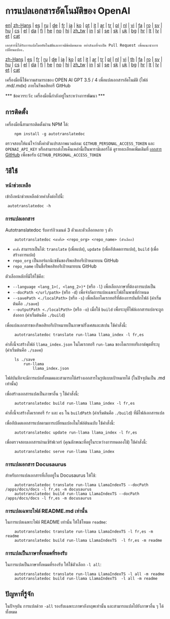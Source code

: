 
# การแปลเอกสารอัตโนมัติของ OpenAI

[en](../README.md)| [zh-Hans](/i18n/README_zh-Hans.md) | [es](/i18n/README_es.md) | [ru](/i18n/README_ru.md) | [de](/i18n/README_de.md) | [fr](/i18n/README_fr.md) | [ja](/i18n/README_ja.md) | [ko](/i18n/README_ko.md) | [pt](/i18n/README_pt.md) | [it](/i18n/README_it.md) | [ar](/i18n/README_ar.md) | [tr](/i18n/README_tr.md) | [pl](/i18n/README_pl.md) | [nl](/i18n/README_nl.md) | [vi](/i18n/README_vi.md) | [fa](/i18n/README_fa.md) | [ro](/i18n/README_ro.md) | [sv](/i18n/README_sv.md) | [hu](/i18n/README_hu.md) | [cs](/i18n/README_cs.md) | [el](/i18n/README_el.md) | [da](/i18n/README_da.md) | [fi](/i18n/README_fi.md) | [he](/i18n/README_he.md) | [no](/i18n/README_no.md) | [hi](/i18n/README_hi.md) | [zh_tw](/i18n/README_zh_tw.md) | [in](/i18n/README_in.md) | [sl](/i18n/README_sl.md) | [se](/i18n/README_se.md) | [sk](/i18n/README_sk.md) | [uk](/i18n/README_uk.md) | [bg](/i18n/README_bg.md) | [hr](/i18n/README_hr.md) | [lt](/i18n/README_lt.md) | [lv](/i18n/README_lv.md) | [et](/i18n/README_et.md) | [cat](/i18n/README_cat.md) 

```เอกสารนี้ได้รับการแปลโดยอัตโนมัติและอาจมีข้อผิดพลาด อย่าลังเลที่จะเปิด Pull Request เพื่อแนะนำการเปลี่ยนแปลง.```


[zh-Hans](/i18n/README_zh-Hans.md) | [es](/i18n/README_es.md) | [fr](/i18n/README_es.md) | [ru](/i18n/README_ru.md) | [de](/i18n/README_de.md) | [ja](/i18n/README_ja.md) | [ko](/i18n/README_ko.md) | [pt](/i18n/README_pt.md) | [it](/i18n/README_it.md) | [ar](/i18n/README_ar.md) | [tr](/i18n/README_tr.md) | [pl](/i18n/README_pl.md) | [nl](/i18n/README_nl.md) | [vi](/i18n/README_vi.md) | [th](/i18n/README_th.md) | [fa](/i18n/README_fa.md) | [ro](/i18n/README_ro.md) | [sv](/i18n/README_sv.md) | [hu](/i18n/README_hu.md) | [cs](/i18n/README_cs.md) | [el](/i18n/README_el.md) | [da](/i18n/README_da.md) | [fi](/i18n/README_fi.md) | [he](/i18n/README_he.md) | [no](/i18n/README_no.md) | [hi](/i18n/README_hi.md) | [zh_tw](/i18n/README_zh_tw.md) | [in](/i18n/README_in.md) | [sl](/i18n/README_sl.md) | [se](/i18n/README_se.md) | [sk](/i18n/README_sk.md) | [uk](/i18n/README_uk.md) | [bg](/i18n/README_bg.md) | [hr](/i18n/README_hr.md) | [lt](/i18n/README_lt.md) | [lv](/i18n/README_lv.md) | [et](/i18n/README_et.md) | [cat](/i18n/README_cat.md)

เครื่องมือนี้ใช้ความสามารถของ OPEN AI GPT 3.5 / 4 เพื่อแปลเอกสารอัตโนมัติ (ไฟล์ .md/.mdx) ภายในรีพอสิทอรี GitHub

*** ข้อควรระวัง: เครื่องมือนี้กำลังอยู่ในระหว่างการพัฒนา ***

## การติดตั้ง

เครื่องมือนี้สามารถติดตั้งผ่าน NPM ได้:

```
    npm install -g autotranslatedoc
```

ตรวจสอบให้แน่ใจว่าตั้งค่าตัวแปรสภาพแวดล้อม: `GITHUB_PERSONAL_ACCESS_TOKEN` และ `OPENAI_API_KEY` หรือสามารถส่งโทเค็นเหล่านี้เป็นพารามิเตอร์ได้ ดูรายละเอียดเพิ่มเติมที่ [เอกสาร GitHub](https://docs.github.com/en/github/authenticating-to-github/creating-a-personal-access-token) เพื่อขอรับ `GITHUB_PERSONAL_ACCESS_TOKEN`
## วิธีใช้

### หน้าช่วยเหลือ
เข้าถึงหน้าช่วยเหลือด้วยคำสั่งต่อไปนี้:
```
 autotranslatedoc -h
```
### การแปลเอกสาร

Autotranslatedoc รับอาร์กิวเมนต์ 3 ตัวและตัวเลือกหลาย ๆ ตัว

```
    autotranslatedoc <คำสั่ง> <repo_org> <repo_name> (ตัวเลือก)
```

- ```คำสั่ง``` สามารถเป็นได้: ```translate``` (เพื่อแปล), ```update``` (เพื่ออัปเดตการแปล), ```build``` (เพื่อสร้างการแปล)
- ```repo_org``` เป็นออร์แกนิเซชันของรีพอสิทอรีเป้าหมายบน GitHub
- ```repo_name``` เป็นชื่อรีพอสิทอรีเป้าหมายบน GitHub

ตัวเลือกหลักที่มีให้ใช้คือ:

- ```--language <lang_1>(, <lang_2>)*``` (หรือ ```-l```) เพื่อเลือกภาษาที่ต้องการแปลเป็น
- ```--docPath </url/path>``` (หรือ ```-d```) เพื่อจำกัดการแปลเฉพาะไฟล์ในพาธที่กำหนด
- ```--savePath <./localPath>``` (หรือ ```-s```) เพื่อเลือกไดเรกทอรีที่ต้องการบันทึกไฟล์ (ค่าเริ่มต้นคือ ```./save```)
- ```--outputPath <./localPath>``` (หรือ ```-o```) เมื่อใช้ ```build``` เพื่อระบุที่ไฟล์เอกสารแปลจะถูกส่งออก (ค่าเริ่มต้นคือ ```./build```)

เพื่อแปลเอกสารของรีพอสิทอรีเป้าหมายเป็นภาษาฝรั่งเศสและสเปน ใช้คำสั่งนี้:
```
    autotranslatedoc translate run-llama llama_index -l fr,es
```

คำสั่งนี้จะสร้างไฟล์ `llama_index.json` ในไดเรกทอรี `run-lama` ของไดเรกทอรีเอาต์พุตที่ระบุ (ค่าเริ่มต้นคือ `./save`)
```
    ls ./save
        run-llama
            llama_index.json 
```
ไฟล์บันทึกจะมีการแปลทั้งหมดและสามารถใช้สร้างเอกสารในรูปแบบเป้าหมายได้ (ในปัจจุบันเป็น .md เท่านั้น)

เพื่อสร้างเอกสารแปลเป็นภาษาอื่น ๆ ใช้คำสั่งนี้:

```
    autotranslatedoc build run-llama llama_index -l fr,es
```

คำสั่งนี้จะสร้างไดเรกทอรี `fr` และ `es` ใน `buildPath` (ค่าเริ่มต้นคือ `./build`) ที่มีไฟล์เอกสารแปล

เพื่ออัปเดตเอกสารแปลตามการเปลี่ยนแปลงในไฟล์ต้นฉบับ ใช้คำสั่งนี้:

```
    autotranslatedoc update run-llama llama_index -l fr,es
```

เพื่อตรวจสอบเอกสารผ่านเซิร์ฟเวอร์ (คุณลักษณะที่อยู่ในระหว่างการทดลองใช้) ใช้คำสั่งนี้:
```
    autotranslatedoc serve run-llama llama_index
```
### การแปลเอกสาร Docusaurus

สำหรับการแปลเอกสารที่เก็บอยู่ใน Docusaurus ให้ใช้:

```
    autotranslatedoc translate run-llama LlamaIndexTS --docPath /apps/docs/docs -l fr,es -m docusaurus
    autotranslatedoc build run-llama LlamaIndexTS --docPath /apps/docs/docs -l fr,es -m docusaurus
```
### การแปลเฉพาะไฟล์ README.md เท่านั้น

ในการแปลเฉพาะไฟล์ README เท่านั้น ให้ใช้โหมด `readme`:

```
    autotranslatedoc translate run-llama LlamaIndexTS -l fr,es -m readme
    autotranslatedoc build run-llama LlamaIndexTS  -l fr,es -m readme
```
### การแปลเป็นภาษาทั้งหมดที่รองรับ

ในการแปลเป็นภาษาทั้งหมดที่รองรับ ให้ใช้ตัวเลือก `-l all`:

```
    autotranslatedoc translate run-llama LlamaIndexTS -l all -m readme
    autotranslatedoc build run-llama LlamaIndexTS  -l all -m readme
```
## ปัญหาที่รู้จัก

ในปัจจุบัน การแปลด้วย `-all` รองรับเฉพาะภาษาอังกฤษเท่านั้น และสามารถแปลไปยังภาษาอื่น ๆ ได้ทั้งหมด
